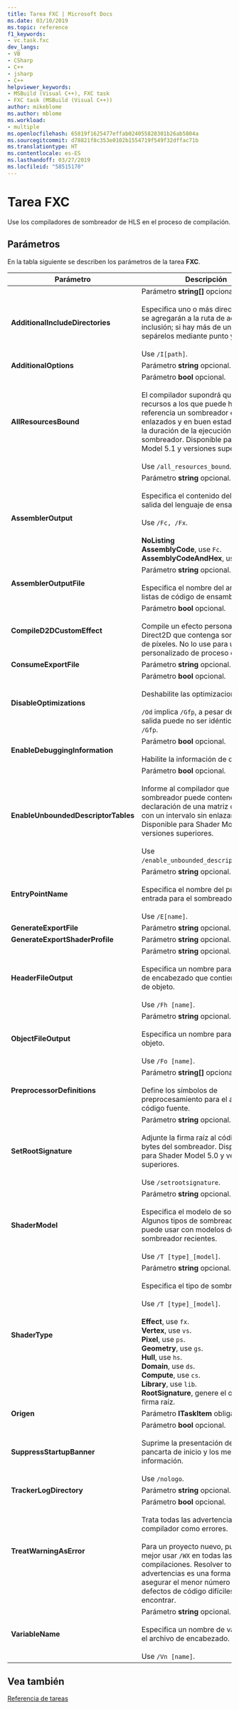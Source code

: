 ```yaml
---
title: Tarea FXC | Microsoft Docs
ms.date: 03/10/2019
ms.topic: reference
f1_keywords:
- vc.task.fxc
dev_langs:
- VB
- CSharp
- C++
- jsharp
- C++
helpviewer_keywords:
- MSBuild (Visual C++), FXC task
- FXC task (MSBuild (Visual C++))
author: mikeblome
ms.author: mblome
ms.workload:
- multiple
ms.openlocfilehash: 65819f1625477effab024055828301b26ab5804a
ms.sourcegitcommit: d78821f8c353e0102b1554719f549f32dffac71b
ms.translationtype: HT
ms.contentlocale: es-ES
ms.lasthandoff: 03/27/2019
ms.locfileid: "58515170"
---
```

# <a name="fxc-task"></a>Tarea FXC

Use los compiladores de sombreador de HLS en el proceso de compilación.

## <a name="parameters"></a>Parámetros

En la tabla siguiente se describen los parámetros de la tarea **FXC**.

|Parámetro|Descripción|
|---------------|-----------------|
|**AdditionalIncludeDirectories**|Parámetro **string[]** opcional.<br/><br/>Especifica uno o más directorios que se agregarán a la ruta de acceso de inclusión; si hay más de uno, sepárelos mediante punto y coma.<br/><br/>Use `/I[path]`.|
|**AdditionalOptions**|Parámetro **string** opcional.|
|**AllResourcesBound**|Parámetro **bool** opcional.<br/><br/>El compilador supondrá que todos los recursos a los que puede hacer referencia un sombreador están enlazados y en buen estado por toda la duración de la ejecución del sombreador. Disponible para Shader Model 5.1 y versiones superiores.<br/><br/>Use `/all_resources_bound`.|
|**AssemblerOutput**|Parámetro **string** opcional.<br/><br/>Especifica el contenido del archivo de salida del lenguaje de ensamblado.<br/><br/>Use `/Fc, /Fx`.<br/><br/>**NoListing**<br/>**AssemblyCode**, use `Fc`.<br/>**AssemblyCodeAndHex**, use `Fx`.|
|**AssemblerOutputFile**|Parámetro **string** opcional.<br/><br/>Especifica el nombre del archivo de listas de código de ensamblado.|
|**CompileD2DCustomEffect**|Parámetro **bool** opcional.<br/><br/>Compile un efecto personalizado de Direct2D que contenga sombreadores de píxeles. No lo use para un efecto personalizado de proceso o vértice.|
|**ConsumeExportFile**|Parámetro **string** opcional.|
|**DisableOptimizations**|Parámetro **bool** opcional.<br/><br/>Deshabilite las optimizaciones.<br/><br/>`/Od` implica `/Gfp`, a pesar de que la salida puede no ser idéntica a `/Od /Gfp`.|
|**EnableDebuggingInformation**|Parámetro **bool** opcional.<br/><br/>Habilite la información de depuración.|
|**EnableUnboundedDescriptorTables**|Parámetro **bool** opcional.<br/><br/>Informe al compilador que un sombreador puede contener una declaración de una matriz de recursos con un intervalo sin enlazar. Disponible para Shader Model 5.1 y versiones superiores.<br/><br/>Use `/enable_unbounded_descriptor_tables`.|
|**EntryPointName**|Parámetro **string** opcional.<br/><br/>Especifica el nombre del punto de entrada para el sombreador.<br/><br/>Use `/E[name]`.|
|**GenerateExportFile**|Parámetro **string** opcional.|
|**GenerateExportShaderProfile**|Parámetro **string** opcional.|
|**HeaderFileOutput**|Parámetro **string** opcional.<br/><br/>Especifica un nombre para el archivo de encabezado que contiene código de objeto.<br/><br/>Use `/Fh [name]`.|
|**ObjectFileOutput**|Parámetro **string** opcional.<br/><br/>Especifica un nombre para el archivo objeto.<br/><br/>Use `/Fo [name]`.|
|**PreprocessorDefinitions**|Parámetro **string[]** opcional.<br/><br/>Define los símbolos de preprocesamiento para el archivo de código fuente.|
|**SetRootSignature**|Parámetro **string** opcional.<br/><br/>Adjunte la firma raíz al código de bytes del sombreador. Disponible para Shader Model 5.0 y versiones superiores.<br/><br/>Use `/setrootsignature`.|
|**ShaderModel**|Parámetro **string** opcional.<br/><br/>Especifica el modelo de sombreador. Algunos tipos de sombreador solo se puede usar con modelos de sombreador recientes.<br/><br/>Use `/T [type]_[model]`.|
|**ShaderType**|Parámetro **string** opcional.<br/><br/>Especifica el tipo de sombreador.<br/><br/>Use `/T [type]_[model]`.<br/><br/>**Effect**, use `fx`.<br/>**Vertex**, use `vs`.<br/>**Pixel**, use `ps`.<br/>**Geometry**, use `gs`.<br/>**Hull**, use `hs`.<br/>**Domain**, use `ds`.<br/>**Compute**, use `cs`.<br/>**Library**, use `lib`.<br/>**RootSignature**, genere el objeto de firma raíz.|
|**Origen**|Parámetro **ITaskItem** obligatorio.|
|**SuppressStartupBanner**|Parámetro **bool** opcional.<br/><br/>Suprime la presentación de la pancarta de inicio y los mensajes de información.<br/><br/>Use `/nologo`.|
|**TrackerLogDirectory**|Parámetro **string** opcional.|
|**TreatWarningAsError**|Parámetro **bool** opcional.<br/><br/>Trata todas las advertencias del compilador como errores.<br/><br/>Para un proyecto nuevo, puede ser mejor usar `/WX` en todas las compilaciones. Resolver todas las advertencias es una forma de asegurar el menor número posible de defectos de código difíciles de encontrar.|
|**VariableName**|Parámetro **string** opcional.<br/><br/>Especifica un nombre de variable en el archivo de encabezado.<br/><br/>Use `/Vn [name]`.|

## <a name="see-also"></a>Vea también

[Referencia de tareas](../msbuild/msbuild-task-reference.md)